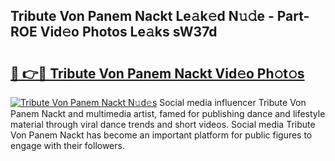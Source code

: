 ## Tribute Von Panem Nackt Le𝚊k𝚎d N𝚞𝚍e - Part-ROE Vid𝚎o Photos Le𝚊ks sW37d

# <h2><a href="http://fb75kd.evod.top/?m=Tribute+Von+Panem+Nackt">🔗 👉🔴 Tribute Von Panem Nackt Vid𝚎o Ph𝚘t𝚘s</a></h2>

[![Tribute Von Panem Nackt N𝚞d𝚎s](https://i.imgur.com/8V9OHl7.gif)](http://fb75kd.evod.top/?m=Tribute+Von+Panem+Nackt)
Social media influencer Tribute Von Panem Nackt and multimedia artist, famed for publishing dance and lifestyle material through viral dance trends and short videos. Social media Tribute Von Panem Nackt has become an important platform for public figures to engage with their followers. 

